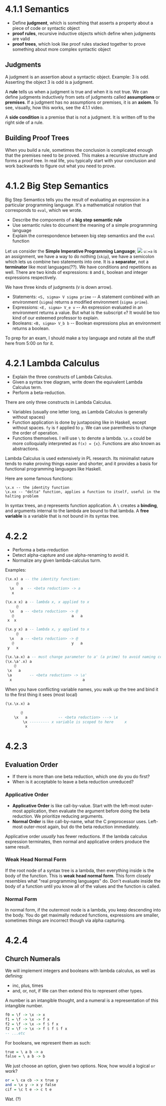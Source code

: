 # 4.1.1 Semantics
* Define **judgment**, which is something that asserts a property about a piece of code or syntactic object
* **proof rules**, recursive inductive objects which define when judgments are valid
* **proof trees**, which look like proof rules stacked together to prove something about more complex syntactic object

## Judgments
A judgment is an assertion about a syntactic object. Example: 3 is odd. Asserting the object 3 is odd is a judgment.

A **rule** tells us when a judgment is true and when it is not true. We can define judgments inductively from sets of judgments called **assumptions** or **premises**. If a judgment has no assumptions or premises, it is an **axiom**. To see, visually, how this works, see the 4.1.1 video.

A **side condition** is a premise that is not a judgment. It is written off to the right side of a rule. 

## Building Proof Trees
When you build a rule, sometimes the conclusion is complicated enough that the premises need to be proved. This makes a recursive structure and forms a proof tree. In real life, you typically start with your conclusion and work backwards to figure out what you need to prove. 

# 4.1.2 Big Step Semantics
Big Step Semantics tells you the result of evaluating an expression in a particular programming language. It's a mathematical notation that corresponds to `eval`, which we wrote.

* Describe the components of a **big step semantic rule**
* Use semantic rules to document the meaning of a simple programming language
* Explain the correspondence between big step semantics and the `eval` function

Let us consider the **Simple Imperative Programming Language**;
![](SIPL.png)
`u:=a` is an assignment, we have a way to do nothing (`skip`), we have a semicolon which lets us combine two statements into one. It is a **separator**, not a **terminator** like most languages(??). We have conditions and repetitions as well. There are two kinds of expressions: `B` and `E`, boolean and integer expressions respectively. 

We have three kinds of judgments (`V` is down arrow). 

* Statements: `<S, sigma> V sigma prime` -- A statement combined with an environment (`sigma`) returns a modified environment (`sigma prime`).
* Expressions: `<E, sigma> V_e v` -- An expression evaluated in an environment returns a value. But what is the subscript `e`? It would be too kind of our esteemed professor to explain.
* Booleans: `<B, sigma> V_b b`  -- Boolean expressions plus an environment returns a boolean.

To prep for an exam, I should make a toy language and notate all the stuff here from 5:00 on for it. 

# 4.2.1 Lambda Calculus
* Explain the three constructs of Lambda Calculus.
* Given a syntax tree diagram, write down the equivalent Lambda Calculus term.
* Perform a beta-reduction.


There are only three constructs in Lambda Calculus. 
* Variables (usually one letter long, as Lambda Calculus is generally without spaces)
* Function application is done by juxtaposing like in Haskell, except without spaces. `fy` is `f` applied to `y`. We can use parenthesis to change the order of operation.
* Functions themselves. I will use `\` to denote a lambda. `\x.x` could be more colloquially interpreted as `f(x) = {x}`. Functions are also known as abstractions.

Lambda Calculus is used extensively in PL research. Its minimalist nature tends to make proving things easier and shorter, and it provides a basis for functional programming languages like Haskell.

Here are some famous functions:
```
\x.x -- the identity function
\x.xx -- "delta" function, applies a function to itself, useful in the halting problem
```

In syntax trees, an `@` represents function application. A `\` creates a **binding**, and arguments internal to the lambda are bound to that lambda. A **free variable** is a variable that is not bound in its syntax tree. 

# 4.2.2
* Performa a beta-rreduction
* Detect alpha-capture and use alpha-renaming to avoid it.
* Normalize any given lambda-calculus turm.

Examples:
```haskell
(\x.x) a -- the identity function:
     @
  \x   a  -- <beta reduction> -> a  
   x   
```

```haskell
(\x.x x) a -- lambda x, x applied to x
     @
  \x   a -- <beta reduction> -> @
   @                          a   a
 x  x
```

```haskell
(\x.y x) a -- lambda x, y applied to x
     @
  \x   a -- <beta reduction> -> @
   @                          y   a
 y   x
```

```haskell
(\x.\a.x) a -- must change parameter to a' (a prime) to avoid naming conflict:
(\x.\a'.x) a  
    @ 
 \x   a
 \a        -- <beta reduction> -> \a'
  x                                a
```

When you have conflicting variable names, you walk up the tree and bind it to the first thing it sees (most local)

```haskell
(\x.\x.x) a

	   @
	\x   a              -- <beta reduction> ---> \x
        \x --------- x variable is scoped to here     x
         x
```


# 4.2.3
## Evaluation Order
* If there is more than one beta reduction, which one do you do first?
* When is it acceptable to leave a beta reduction unreduced?

### Applicative Order
* **Applicative Order** is like call-by-value. Start with the left-most outer-most application, then evaluate the argument before doing the beta reduction. We prioritize reducing arguments.
* **Normal Order** is like call-by-name, what the C preprocessor uses. Left-most outer-most again, but do the beta reduction immediately. 

Applicative order _usually_ has fewer reductions. If the lambda calculus expression terminates, then normal and applicative orders produce the same result. 

### Weak Head Normal Form
If the root node of a syntax tree is a lambda, then everything inside is the body of the function. This is **weak head normal form**. This form closely resembles what "real programming languages" do. Don't evaluate inside the body of a function until you know all of the values and the function is called.

### Normal Form
In normal form, if the outermost node is a lambda, you keep descending into the body. You do get maximally reduced functions, expressions are smaller, sometimes things are incorrect though via alpha capturing.

# 4.2.4
## Church Numerals
We will implement integers and booleans with lambda calculus, as well as defining:
* inc, plus, times
* and, or, not, if
We can then extend this to represent other types.

A number is an intangible thought, and a numeral is a representation of this intangible number.

```haskell
f0 = \f -> \x -> x
f1 = \f -> \x -> f x
f2 = \f -> \x -> f $ f x
f2 = \f -> \x -> f $ f $ f x
-- ...etc
```
For booleans, we represent them as such:
```haskell
true = \ a b -> a
false = \ a b -> b
```
We just choose an option, given two options. Now, how would a logical `or` work?

```haskell
or = \ ca cb -> x true y
and = \x y -> x y false
cif = \c t e -> c t e
```
Wat. (?)


